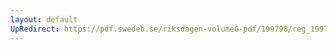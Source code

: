 ```yaml
---
layout: default
UpRedirect: https://pdf.swedeb.se/riksdagen-volumeG-pdf/199798/reg_199798/reg_199798_0332.pdf
---
```

